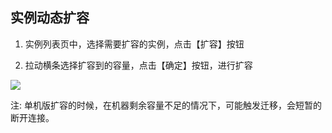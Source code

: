 ## 实例动态扩容

1) 实例列表页中，选择需要扩容的实例，点击【扩容】按钮

2) 拉动横条选择扩容到的容量，点击【确定】按钮，进行扩容

![](http://imgcache.tce.fsphere.cn/image/mccdn.qcloud.com/static/img/263f91ce89177779c35aff6a97389c5a/danji.png)

注:	单机版扩容的时候，在机器剩余容量不足的情况下，可能触发迁移，会短暂的断开连接。